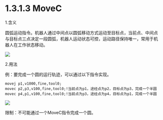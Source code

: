 # 1.3.1.3 MoveC

1.含义

圆弧运动指令。机器人通过中间点以圆弧移动方式运动至目标点，当前点、中间点与目标点三点决定一段圆弧，机器人运动状态可控，运动路径保持唯一，常用于机器人在工作状态移动。

![](picture\圆弧指令1.png)

2.用法

例：要完成一个圆的运行轨迹，可以通过以下指令实现。

```rapid
movej p1,v1000,fine,tool0;
movec p2,p3,v100,fine,tool0;!当前点为p1，途经点为p2，目标点为p3，完成一个半圆
movec p4,p1,v100,fine,tool0;!当前点为p3，途经点为p4，目标点为p1，完成一个半圆
```

![](picture\圆弧2.png)

限制：不可能通过一个MoveC指令完成一个圆。